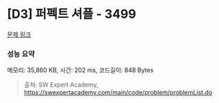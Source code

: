 # [D3] 퍼펙트 셔플 - 3499 

[문제 링크](https://swexpertacademy.com/main/code/problem/problemDetail.do?contestProbId=AWGsRbk6AQIDFAVW) 

### 성능 요약

메모리: 35,860 KB, 시간: 202 ms, 코드길이: 848 Bytes



> 출처: SW Expert Academy, https://swexpertacademy.com/main/code/problem/problemList.do